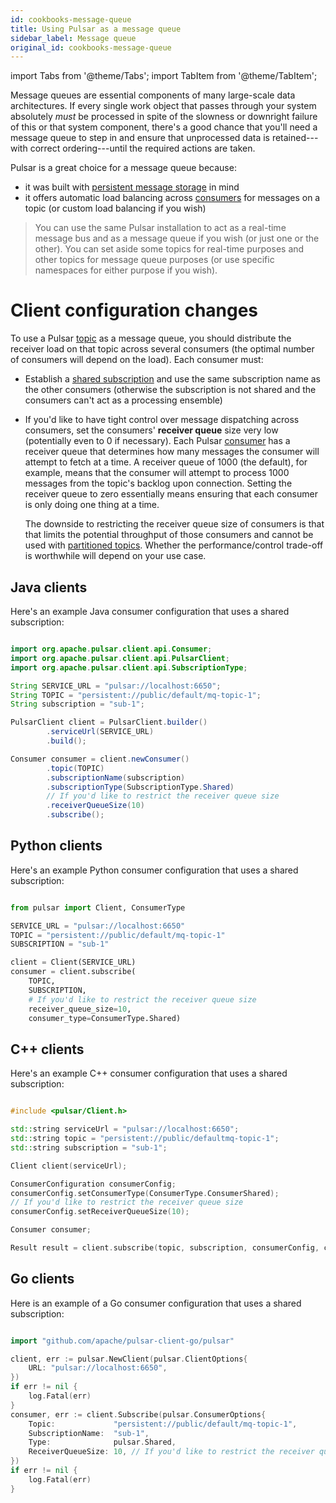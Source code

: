 ```yaml
---
id: cookbooks-message-queue
title: Using Pulsar as a message queue
sidebar_label: Message queue
original_id: cookbooks-message-queue
---
```


import Tabs from '@theme/Tabs';
import TabItem from '@theme/TabItem';


Message queues are essential components of many large-scale data architectures. If every single work object that passes through your system absolutely *must* be processed in spite of the slowness or downright failure of this or that system component, there's a good chance that you'll need a message queue to step in and ensure that unprocessed data is retained---with correct ordering---until the required actions are taken.

Pulsar is a great choice for a message queue because:

* it was built with [persistent message storage](concepts-architecture-overview.md#persistent-storage) in mind
* it offers automatic load balancing across [consumers](reference-terminology.md#consumer) for messages on a topic (or custom load balancing if you wish)

> You can use the same Pulsar installation to act as a real-time message bus and as a message queue if you wish (or just one or the other). You can set aside some topics for real-time purposes and other topics for message queue purposes (or use specific namespaces for either purpose if you wish).


# Client configuration changes

To use a Pulsar [topic](reference-terminology.md#topic) as a message queue, you should distribute the receiver load on that topic across several consumers (the optimal number of consumers will depend on the load). Each consumer must:

* Establish a [shared subscription](concepts-messaging.md#shared) and use the same subscription name as the other consumers (otherwise the subscription is not shared and the consumers can't act as a processing ensemble)
* If you'd like to have tight control over message dispatching across consumers, set the consumers' **receiver queue** size very low (potentially even to 0 if necessary). Each Pulsar [consumer](reference-terminology.md#consumer) has a receiver queue that determines how many messages the consumer will attempt to fetch at a time. A receiver queue of 1000 (the default), for example, means that the consumer will attempt to process 1000 messages from the topic's backlog upon connection. Setting the receiver queue to zero essentially means ensuring that each consumer is only doing one thing at a time.

   The downside to restricting the receiver queue size of consumers is that that limits the potential throughput of those consumers and cannot be used with [partitioned topics](reference-terminology.md#partitioned-topic). Whether the performance/control trade-off is worthwhile will depend on your use case.

## Java clients

Here's an example Java consumer configuration that uses a shared subscription:

```java

import org.apache.pulsar.client.api.Consumer;
import org.apache.pulsar.client.api.PulsarClient;
import org.apache.pulsar.client.api.SubscriptionType;

String SERVICE_URL = "pulsar://localhost:6650";
String TOPIC = "persistent://public/default/mq-topic-1";
String subscription = "sub-1";

PulsarClient client = PulsarClient.builder()
        .serviceUrl(SERVICE_URL)
        .build();

Consumer consumer = client.newConsumer()
        .topic(TOPIC)
        .subscriptionName(subscription)
        .subscriptionType(SubscriptionType.Shared)
        // If you'd like to restrict the receiver queue size
        .receiverQueueSize(10)
        .subscribe();

```

## Python clients

Here's an example Python consumer configuration that uses a shared subscription:

```python

from pulsar import Client, ConsumerType

SERVICE_URL = "pulsar://localhost:6650"
TOPIC = "persistent://public/default/mq-topic-1"
SUBSCRIPTION = "sub-1"

client = Client(SERVICE_URL)
consumer = client.subscribe(
    TOPIC,
    SUBSCRIPTION,
    # If you'd like to restrict the receiver queue size
    receiver_queue_size=10,
    consumer_type=ConsumerType.Shared)

```

## C++ clients

Here's an example C++ consumer configuration that uses a shared subscription:

```cpp

#include <pulsar/Client.h>

std::string serviceUrl = "pulsar://localhost:6650";
std::string topic = "persistent://public/defaultmq-topic-1";
std::string subscription = "sub-1";

Client client(serviceUrl);

ConsumerConfiguration consumerConfig;
consumerConfig.setConsumerType(ConsumerType.ConsumerShared);
// If you'd like to restrict the receiver queue size
consumerConfig.setReceiverQueueSize(10);

Consumer consumer;

Result result = client.subscribe(topic, subscription, consumerConfig, consumer);

```

## Go clients

Here is an example of a Go consumer configuration that uses a shared subscription:

```go

import "github.com/apache/pulsar-client-go/pulsar"

client, err := pulsar.NewClient(pulsar.ClientOptions{
    URL: "pulsar://localhost:6650",
})
if err != nil {
    log.Fatal(err)
}
consumer, err := client.Subscribe(pulsar.ConsumerOptions{
    Topic:             "persistent://public/default/mq-topic-1",
    SubscriptionName:  "sub-1",
    Type:              pulsar.Shared,
    ReceiverQueueSize: 10, // If you'd like to restrict the receiver queue size
})
if err != nil {
    log.Fatal(err)
}

```
